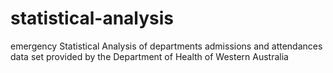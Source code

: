 # statistical-analysis
emergency Statistical Analysis of departments admissions and attendances data set provided by the Department of Health of Western Australia
